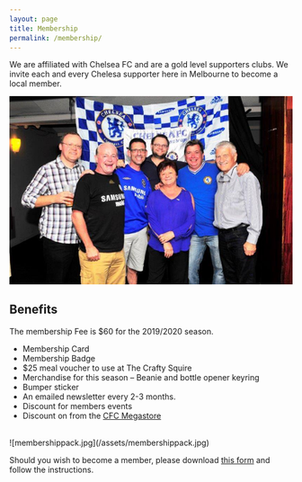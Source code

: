 ```yaml
---
layout: page
title: Membership
permalink: /membership/
---
```

We are affiliated with Chelsea FC and are a gold level supporters clubs. We invite each and every Chelesa supporter here in Melbourne to become a local member. 

![membership](/assets/membership1.jpg)


## Benefits
The membership Fee is $60 for the 2019/2020 season.
- Membership Card
- Membership Badge
- $25 meal voucher to use at The Crafty Squire
- Merchandise for this season – Beanie and bottle opener keyring
- Bumper sticker
- An emailed newsletter every 2-3 months.
- Discount for members events
- Discount on from the [CFC Megastore](https://www.chelseamegastore.com)

<br>
![membershippack.jpg](/assets/membershippack.jpg)
<br>

Should you wish to become a member, please download [this form](/assets/forms/201920Membershipform.pdf) and follow the instructions.